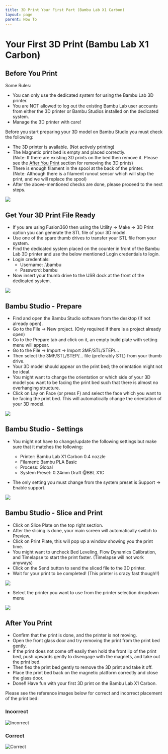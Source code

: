 ```yaml
---
title: 3D Print Your First Part (Bambu Lab X1 Carbon)
layout: page
parent: How To
---
```


# Your First 3D Print (Bambu Lab X1 Carbon)

## Before You Print

Some Rules:
- You can only use the dedicated system for using the Bambu Lab 3D printer.
- You are NOT allowed to log out the existing Bambu Lab user accounts from either the 3D printer or Bambu Studios installed on the dedicated system.
- Manage the 3D printer with care!

Before you start preparing your 3D model on Bambu Studio you must check the following:
  - The 3D printer is available. (Not actively printing)
  - The Magnetic print bed is empty and placed correctly. <br />
  (Note: If there are existing 3D prints on the bed then remove it. Please see the [After You Print](#after-you-print) section for removing the 3D prints)
  - There is enough filament in the spool at the back of the printer. <br />
  (Note: Although there is a filament runout sensor which will stop the print, and we will replace the spool)
- After the above-mentioned checks are done, please proceed to the next steps.

![](/assets/images/Bambu_lab/Bambu_lab_x1_carbon.png)

## Get Your 3D Print File Ready

- If you are using Fusion360 then using the Utility -> Make -> 3D Print option you can generate the STL file of your 3D model.
- Use one of the spare thumb drives to transfer your STL file from your system.
- Find the dedicated system placed on the counter in front of the Bambu Lab 3D printer and use the below mentioned Login credentials to login.
- Login credentials: 
  - Username: .\bambu 
  - Password: bambu
- Now insert your thumb drive to the USB dock at the front of the dedicated system.

![](/assets/images/Bambu_lab/Dedicated_system.png)

## Bambu Studio - Prepare

- Find and open the Bambu Studio software from the desktop (If not already open).
- Go to the File -> New project. (Only required if there is a project already open)
- Go to the Prepare tab and click on it, an empty build plate with setting menu will appear. 
- Go to the File -> Import -> Import 3MF/STL/STEP/...
- Then select the 3MF/STL/STEP/... file (preferably STL) from your thumb drive.
- Your 3D model should appear on the print bed; the orientation might not be ideal.
- You might want to change the orientation or which side of your 3D model you want to be facing the print bed such that there is almost no overhanging structure.
- Click on Lay on Face (or press F) and select the face which you want to be facing the print bed. This will automatically change the orientation of your 3D model.

![](/assets/images/Bambu_lab/Bambu_Studios_Tutorial-Prepare.gif)

## Bambu Studio - Settings

- You might not have to change/update the following settings but make sure that it matches the following:

  - Printer: Bambu Lab X1 Carbon 0.4 nozzle
  - Filament: Bambu PLA Basic
  - Process: Global
  - System Preset: 0.24mm Draft @BBL X1C

- The only setting you must change from the system preset is Support -> Enable support.

![](/assets/images/Bambu_lab/Bambu_Studios_Tutorial-Settings.gif)

## Bambu Studio - Slice and Print

- Click on Slice Plate on the top right section.
- After the slicing is done, your main screen will automatically switch to Preview.
- Click on Print Plate, this will pop up a window showing you the print time.
- You might want to uncheck Bed Leveling, Flow Dynamics Calibration, and Timelapse to start the print faster. (Timelapse will not work anyways)
- Click on the Send button to send the sliced file to the 3D printer.
- Wait for your print to be completed! (This printer is crazy fast though!!)

![](/assets/images/Bambu_lab/Bambu_Studios_Tutorial-Slice&print.gif) 

- Select the printer you want to use from the printer selection dropdown menu

![](/assets/images/Bambu_lab/Bambu_Printer_Selection.gif) 

## After You Print

- Confirm that the print is done, and the printer is not moving.
- Open the front glass door and try removing the print from the print bed gently.
- If the print does not come off easily then hold the front lip of the print bed, push upwards gently to disengage with the magnets, and take out the print bed.
- Then flex the print bed gently to remove the 3D print and take it off.
- Place the print bed back on the magnetic platform correctly and close the glass door.
- Done!! Have fun with your first 3D print on the Bambu Lab X1 Carbon.

Please see the reference images below for correct and incorrect placement of the print bed:

### Incorrect

![Incorrect](/assets/images/Bambu_lab/Incorrect_bed_placement.png) 

### Correct

![Correct](/assets/images/Bambu_lab/correct_bed_placement.png) 

